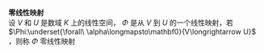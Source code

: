 **零线性映射**  
设 $V$ 和 $U$ 是数域 $K$ 上的线性空间， $\Phi$ 是从 $V$ 到 $U$ 的一个线性映射，若 $\Phi:\underset{\forall\  
\alpha\longmapsto\mathbf0}{V\longrightarrow U}$ ，则称 $\Phi$ 零线性映射  
